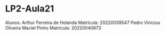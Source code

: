 # LP2-Aula21
   Alunos:
    Arthur Ferreira de Holanda
    Matrícula: 20220039547 
    Pedro Vinicius Oliveira Maciel Pinho
    Matrícula: 20220040673
